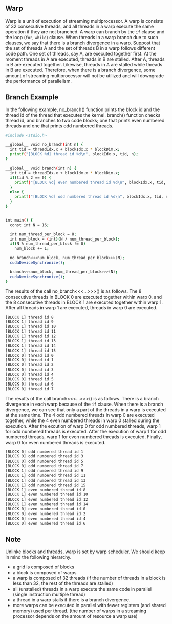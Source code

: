 ## Warp
Warp is a unit of execution of streaming multiprocessor.
A warp is consists of 32 consecutive threads, and all threads in a warp execute the same operation if they are not branched.
A warp can branch by the `if` clause and the loop (`for`, `while`) clause.
When threads in a warp branch due to such clauses, we say that there is a branch divergence in a warp.
Suppost that the set of threads A and the set of threads B in a warp follows different code path.
One set of threads, say A, are executed together first. At the moment threads in A are executed, threads in B are stalled.
After A, threads in B are executed together. Likewise, threads in A are stalled while threads in B are executed.
Therefore, when there is a branch divergence, some amount of streaming multiprocessor will not be utilized and will downgrade the performance of parallelism.

## Branch Example
In the following example, no_branch() function prints the block id and the thread id of the thread that executes the kernel.
branch() function checks thread id, and branches to two code blocks; one that prints even numbered threads and one that prints odd numbered threads.

```bash
#include <stdio.h>

__global__ void no_branch(int n) {
  int tid = threadIdx.x + blockIdx.x * blockDim.x;
  printf("[BLOCK %d] thread id %d\n", blockIdx.x, tid, n);
}

__global__ void branch(int n) {
  int tid = threadIdx.x + blockIdx.x * blockDim.x;
  if(tid % 2 == 0) {
    printf("[BLOCK %d] even numbered thread id %d\n", blockIdx.x, tid, n);
  }
  else {
    printf("[BLOCK %d] odd numbered thread id %d\n", blockIdx.x, tid, n);
  }
}


int main() {
  const int N = 16;

  int num_thread_per_block = 8;
  int num_block = (int)(N / num_thread_per_block);
  if(N % num_thread_per_block != 0)
    num_block += 1;

  no_branch<<<num_block, num_thread_per_block>>>(N);
  cudaDeviceSynchronize();

  branch<<<num_block, num_thread_per_block>>>(N);
  cudaDeviceSynchronize();
}
```

The results of the call no_branch<<<...>>>() is as follows. 
The 8 consecutive threads in BLOCK 0 are executed together within warp 0,
and the 8 consecutive threads in BLOCK 1 are executed together within warp 1.
After all threads in warp 1 are executed, threads in warp 0 are executed.

```bash
[BLOCK 1] thread id 8
[BLOCK 1] thread id 9
[BLOCK 1] thread id 10
[BLOCK 1] thread id 11
[BLOCK 1] thread id 12
[BLOCK 1] thread id 13
[BLOCK 1] thread id 14
[BLOCK 1] thread id 15
[BLOCK 0] thread id 0
[BLOCK 0] thread id 1
[BLOCK 0] thread id 2
[BLOCK 0] thread id 3
[BLOCK 0] thread id 4
[BLOCK 0] thread id 5
[BLOCK 0] thread id 6
[BLOCK 0] thread id 7
```

The results of the call branch<<<...>>>() is as follows.
There is a branch divergence in each warp because of the `if` clause.
When there is a branch divergence, we can see that only a part of the threads in a warp is executed at the same time.
The 4 odd numbered threads in warp 0 are executed together, while the 4 even numbered threads in warp 0 stalled during the execution.
After the excution of warp 0 for odd numbered threads, warp 1 for odd numbered threads is executed.
After the execution of warp 1 for odd numbered threads, warp 1 for even numbered threads is executed. Finally, warp 0 for even numbered threads is executed.

```bash
[BLOCK 0] odd numbered thread id 1
[BLOCK 0] odd numbered thread id 3
[BLOCK 0] odd numbered thread id 5
[BLOCK 0] odd numbered thread id 7
[BLOCK 1] odd numbered thread id 9
[BLOCK 1] odd numbered thread id 11
[BLOCK 1] odd numbered thread id 13
[BLOCK 1] odd numbered thread id 15
[BLOCK 1] even numbered thread id 8
[BLOCK 1] even numbered thread id 10
[BLOCK 1] even numbered thread id 12
[BLOCK 1] even numbered thread id 14
[BLOCK 0] even numbered thread id 0
[BLOCK 0] even numbered thread id 2
[BLOCK 0] even numbered thread id 4
[BLOCK 0] even numbered thread id 6
```


## Note
Unlinke blocks and threads, warp is set by warp scheduler.
We should keep in mind the following hierarchy.
- a grid is composed of blocks
- a block is composed of warps
- a warp is composed of 32 threads (if the number of threads in a block is less than 32, the rest of the threads are stalled)
- all (unstalled) threads in a warp execute the same code in parallel (single instruction multiple thread)
- a thread in a warp stalls if there is a branch divergence.
- more warps can be executed in parallel with fewer registers (and shared memory) used per thread. (the number of warps in a streaming processor depends on the amount of resource a warp use)
